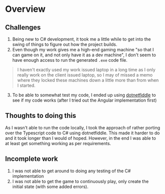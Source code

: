 # Overview

## Challenges
1. Being new to C# development, it took me a little while to get into the swing of things to figure out how the project builds.
2. Even though my work gives me a high-end gaming machine "so that I can game on it, and not only have it as a dev machine", I don't seem to have enough access to run the generated `.exe` code file.

> I haven't exactly used my work issued laptop in a long time as I only really work on the client issued laptop, so I may of missed a memo where they locked these machines down a little more than from when I started.

3. To be able to somewhat test my code, I ended up using [dotnetfiddle](https://dotnetfiddle.net/) to see if my code works (after I tried out the Angular implementation first)

## Thoughts to doing this
As I wasn't able to run the code locally, I took the approach of rather porting over the Typescript code to C# using  dotnetfiddle. This made it harder to do and it took longer than I would of hoped. However, in the end I was able to at least get something working as per requirements.

## Incomplete work
1. I was not able to get around to doing any testing of the C# implementation
2. I was not able to get the game to continuously play, only create the initial state (with some added errors).
